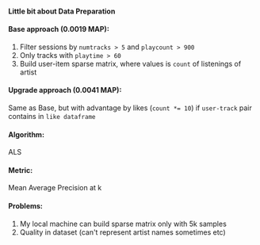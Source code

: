 #### Little bit about Data Preparation

#### Base approach (0.0019 MAP):
1. Filter sessions by `numtracks > 5` and `playcount > 900` 
2. Only tracks with `playtime > 60`
3. Build user-item sparse matrix, where values is `count` of listenings of artist

#### Upgrade approach (0.0041 MAP):

Same as Base, but with advantage by likes (`count *= 10`) if `user-track` pair contains in `like dataframe`

#### Algorithm:
ALS

#### Metric:
Mean Average Precision at k

#### Problems:
1. My local machine can build sparse matrix only with 5k samples
2. Quality in dataset (can't represent artist names sometimes etc)
